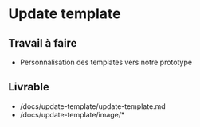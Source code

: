 # Update template

## Travail à faire

- Personnalisation des templates vers notre prototype
  
## Livrable

- /docs/update-template/update-template.md
- /docs/update-template/image/*
